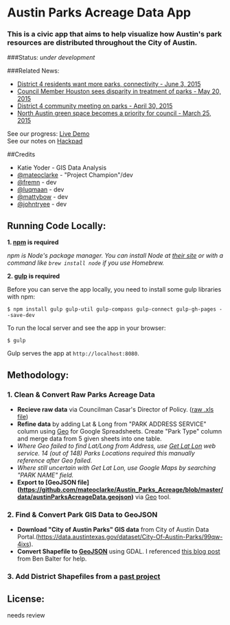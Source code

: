 # Austin Parks Acreage Data App

### This is a civic app that aims to help visualize how Austin's park resources are distributed throughout the City of Austin.

###Status: _under development_ 

###Related News:

- [District 4 residents want more parks, connectivity - June 3, 2015](http://communityimpact.com/district-4-residents-want-more-parks-connectivity/)
- [Council Member Houston sees disparity in treatment of parks - May 20, 2015](http://www.austinmonitor.com/stories/2015/05/houston-sees-disparity-treatment-parks/)
- [District 4 community meeting on parks - April 30, 2015](http://us8.campaign-archive1.com/?u=6fe419e1bea63f17bb6c8842d&id=13e7c71daa)
- [North Austin green space becomes a priority for council - March 25, 2015](http://impactnews.com/austin-metro/northwest-austin/north-austin-green-space-becomes-a-priority-for-council)

See our progress: [Live Demo](http://open-austin.github.io/Austin_Parks_Acreage/)  
See our notes on [Hackpad](https://openaustin.hackpad.com/Austin-Parks-Equity-H1aHh4ggGaQ)

##Credits

- Katie Yoder - GIS Data Analysis
- [@mateoclarke](https://github.com/mateoclarke) - "Project Champion"/dev
- [@fremn](https://github.com/fremn) - dev
- [@luqmaan](https://github.com/luqmaan) - dev
- [@mattybow](https://github.com/mattybow) - dev
- [@johntryee](https://github.com/johntyree) - dev

## Running Code Locally:
	
**1. [npm](https://www.npmjs.com/) is required**

_npm is Node's package manager. You can install Node at [their site](https://nodejs.org/download/) or with a command like `brew install node` if you use Homebrew._

**2. [gulp](http://gulpjs.com/) is required**

Before you can serve the app locally, you need to install some gulp libraries with npm:

	$ npm install gulp gulp-util gulp-compass gulp-connect gulp-gh-pages --save-dev
	
To run the local server and see the app in your browser:
	
	$ gulp
	 
Gulp serves the app at `http://localhost:8080`.
	
	
	
## Methodology:

### 1. Clean & Convert Raw Parks Acreage Data

- **Recieve raw data** via Councilman Casar's Director of Policy. ([raw .xls file](https://github.com/mateoclarke/Austin_Parks_Acreage/blob/master/data/Crrent%20Park%20Registry_Acreage.Location.Zip.Name.xls))
- **Refine data** by adding Lat & Long from "PARK ADDRESS SERVICE" column using [Geo](https://github.com/mapbox/geo-googledocs/) for Google Spreadsheets. Create "Park Type" column and merge data from 5 given sheets into one table.
- *Where Geo failed to find Lat/Long from Address, use [Get Lat Lon](http://dbsgeo.com/latlon/) web service. 14 (out of 148) Parks Locations required this manually reference after Geo failed.*
- *Where still uncertain with Get Lat Lon, use Google Maps by searching "PARK NAME" field.*
- **Export to [GeoJSON file] (https://github.com/mateoclarke/Austin_Parks_Acreage/blob/master/data/austinParksAcreageData.geojson)** via [Geo](https://github.com/mapbox/geo-googledocs/) tool.

### 2. Find & Convert Park GIS Data to GeoJSON

- **Download "City of Austin Parks" GIS data** from City of Austin Data Portal.(https://data.austintexas.gov/dataset/City-Of-Austin-Parks/99qw-4ixs).
- **Convert Shapefile to [GeoJSON](https://github.com/mateoclarke/Austin_Parks_Acreage/blob/master/data/city_of_austin_parks.geojson)** using GDAL. I referenced [this blog post](http://ben.balter.com/2013/06/26/how-to-convert-shapefiles-to-geojson-for-use-on-github/) from Ben Balter for help.

### 3. Add District Shapefiles from a [past project](http://mateoclarke.github.io/311vs10One/)

## License:
needs review

